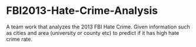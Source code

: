 # FBI2013-Hate-Crime-Analysis
A team work that analyzes the 2013 FBI Hate Crime. Given information such as cities and area (university or county etc) to predict if it has high hate crime rate. 
